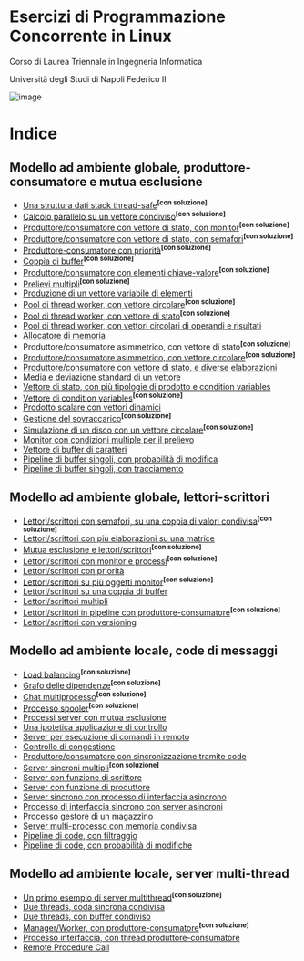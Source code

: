 Esercizi di Programmazione Concorrente in Linux
===============================================

Corso di Laurea Triennale in Ingegneria Informatica

Università degli Studi di Napoli Federico II

![image](/images/wonderfull-illustration-running-penguin-260nw-1406001293.png)

# Indice

## Modello ad ambiente globale, produttore-consumatore e mutua esclusione

* [Una struttura dati stack thread-safe](ambiente_globale/produttore_consumatore/una_struttura_dati_stack_thread-safe)<sup><b>[con soluzione]</b></sup>
* [Calcolo parallelo su un vettore condiviso](ambiente_globale/produttore_consumatore/calcolo_parallelo_su_un_vettore_condiviso)<sup><b>[con soluzione]</b></sup>
* [Produttore/consumatore con vettore di stato, con monitor](ambiente_globale/produttore_consumatore/produttore-consumatore_con_vettore_di_stato_con_monitor)<sup><b>[con soluzione]</b></sup>
* [Produttore/consumatore con vettore di stato, con semafori](ambiente_globale/produttore_consumatore/produttore-consumatore_con_vettore_di_stato_con_semafori)<sup><b>[con soluzione]</b></sup>
* [Produttore-consumatore con priorità](ambiente_globale/produttore_consumatore/produttore-consumatore_con_priorita)<sup><b>[con soluzione]</b></sup>
* [Coppia di buffer](ambiente_globale/produttore_consumatore/coppia_di_buffer)<sup><b>[con soluzione]</b></sup>
* [Produttore/consumatore con elementi chiave-valore](ambiente_globale/produttore_consumatore/produttore-consumatore_con_elementi_chiave-valore)<sup><b>[con soluzione]</b></sup>
* [Prelievi multipli](ambiente_globale/produttore_consumatore/prelievi_multipli)<sup><b>[con soluzione]</b></sup>
* [Produzione di un vettore variabile di elementi](ambiente_globale/produttore_consumatore/produzione_di_un_vettore_variabile_di_elementi)
* [Pool di thread worker, con vettore circolare](ambiente_globale/produttore_consumatore/pool_di_thread_worker_con_vettore_circolare)<sup><b>[con soluzione]</b></sup>
* [Pool di thread worker, con vettore di stato](ambiente_globale/produttore_consumatore/pool_di_thread_worker_con_vettore_di_stato)<sup><b>[con soluzione]</b></sup>
* [Pool di thread worker, con vettori circolari di operandi e risultati](ambiente_globale/produttore_consumatore/pool_di_thread_worker_con_vettori_circolari_di_operandi_e_risultati)
* [Allocatore di memoria](ambiente_globale/produttore_consumatore/allocatore_di_memoria)
* [Produttore/consumatore asimmetrico, con vettore di stato](ambiente_globale/produttore_consumatore/produttore-consumatore_asimmetrico_con_vettore_di_stato)<sup><b>[con soluzione]</b></sup>
* [Produttore/consumatore asimmetrico, con vettore circolare](ambiente_globale/produttore_consumatore/produttore-consumatore_asimmetrico_con_vettore_circolare)<sup><b>[con soluzione]</b></sup>
* [Produttore/consumatore con vettore di stato, e diverse elaborazioni](ambiente_globale/produttore_consumatore/produttore-consumatore_con_vettore_di_stato_e_diverse_elaborazioni)
* [Media e deviazione standard di un vettore](ambiente_globale/produttore_consumatore/media_e_deviazione_standard_di_un_vettore)
* [Vettore di stato, con più tipologie di prodotto e condition variables](ambiente_globale/produttore_consumatore/vettore_di_stato_con_piu_tipologie_di_prodotto_e_condition_variables)
* [Vettore di condition variables](ambiente_globale/produttore_consumatore/vettore_di_condition_variables)<sup><b>[con soluzione]</b></sup>
* [Prodotto scalare con vettori dinamici](ambiente_globale/produttore_consumatore/prodotto_scalare_con_vettori_dinamici)
* [Gestione del sovraccarico](ambiente_globale/produttore_consumatore/gestione_del_sovraccarico)<sup><b>[con soluzione]</b></sup>
* [Simulazione di un disco con un vettore circolare](ambiente_globale/produttore_consumatore/simulazione_di_un_disco_con_un_vettore_circolare)<sup><b>[con soluzione]</b></sup>
* [Monitor con condizioni multiple per il prelievo](ambiente_globale/produttore_consumatore/monitor_con_condizioni_multiple_per_il_prelievo)
* [Vettore di buffer di caratteri](ambiente_globale/produttore_consumatore/vettore_di_buffer_di_caratteri)
* [Pipeline di buffer singoli, con probabilità di modifica](ambiente_globale/produttore_consumatore/pipeline_di_buffer_singoli_con_probabilita_di_modifica)
* [Pipeline di buffer singoli, con tracciamento](ambiente_globale/produttore_consumatore/pipeline_di_buffer_singoli_con_tracciamento)


## Modello ad ambiente globale, lettori-scrittori

* [Lettori/scrittori con semafori, su una coppia di valori condivisa](ambiente_globale/lettori_scrittori/lettori-scrittori_con_semafori_su_una_coppia_di_valori_condivisa)<sup><b>[con soluzione]</b></sup>
* [Lettori/scrittori con più elaborazioni su una matrice](ambiente_globale/lettori_scrittori/lettori-scrittori_con_piu_elaborazioni_su_una_matrice)
* [Mutua esclusione e lettori/scrittori](ambiente_globale/lettori_scrittori/mutua_esclusione_e_lettori-scrittori)<sup><b>[con soluzione]</b></sup>
* [Lettori/scrittori con monitor e processi](ambiente_globale/lettori_scrittori/lettori-scrittori_con_monitor_e_processi)<sup><b>[con soluzione]</b></sup>
* [Lettori/scrittori con priorità](ambiente_globale/lettori_scrittori/lettori-scrittori_con_priorita)
* [Lettori/scrittori su più oggetti monitor](ambiente_globale/lettori_scrittori/lettori-scrittori_su_piu_oggetti_monitor)<sup><b>[con soluzione]</b></sup>
* [Lettori/scrittori su una coppia di buffer](ambiente_globale/lettori_scrittori/lettori-scrittori_su_una_coppia_di_buffer)
* [Lettori/scrittori multipli](ambiente_globale/lettori_scrittori/lettori-scrittori_multipli)
* [Lettori/scrittori in pipeline con produttore-consumatore](ambiente_globale/lettori_scrittori/lettori-scrittori_in_pipeline_con_produttore-consumatore)<sup><b>[con soluzione]</b></sup>
* [Lettori/scrittori con versioning](ambiente_globale/lettori_scrittori/lettori-scrittori_con_versioning)


## Modello ad ambiente locale, code di messaggi

* [Load balancing](ambiente_locale/code_messaggi/load_balancing)<sup><b>[con soluzione]</b></sup>
* [Grafo delle dipendenze](ambiente_locale/code_messaggi/grafo_delle_dipendenze)<sup><b>[con soluzione]</b></sup>
* [Chat multiprocesso](ambiente_locale/code_messaggi/chat_multiprocesso)<sup><b>[con soluzione]</b></sup>
* [Processo spooler](ambiente_locale/code_messaggi/processo_spooler)<sup><b>[con soluzione]</b></sup>
* [Processi server con mutua esclusione](ambiente_locale/code_messaggi/processi_server_con_mutua_esclusione)
* [Una ipotetica applicazione di controllo](ambiente_locale/code_messaggi/una_ipotetica_applicazione_di_controllo)
* [Server per esecuzione di comandi in remoto](ambiente_locale/code_messaggi/server_per_esecuzione_di_comandi_in_remoto)
* [Controllo di congestione](ambiente_locale/code_messaggi/controllo_di_congestione)
* [Produttore/consumatore con sincronizzazione tramite code](ambiente_locale/code_messaggi/produttore-consumatore_con_sincronizzazione_tramite_code)
* [Server sincroni multipli](ambiente_locale/code_messaggi/server_sincroni_multipli)<sup><b>[con soluzione]</b></sup>
* [Server con funzione di scrittore](ambiente_locale/code_messaggi/server_con_funzione_di_scrittore)
* [Server con funzione di produttore](ambiente_locale/code_messaggi/server_con_funzione_di_produttore)
* [Server sincrono con processo di interfaccia asincrono](ambiente_locale/code_messaggi/server_sincrono_con_processo_di_interfaccia_asincrono)
* [Processo di interfaccia sincrono con server asincroni](ambiente_locale/code_messaggi/processo_di_interfaccia_sincrono_con_server_asincroni)
* [Processo gestore di un magazzino](ambiente_locale/code_messaggi/processo_gestore_di_un_magazzino)
* [Server multi-processo con memoria condivisa](ambiente_locale/code_messaggi/server_multi-processo_con_memoria_condivisa)
* [Pipeline di code, con filtraggio](ambiente_locale/code_messaggi/pipeline_di_code_con_filtraggio)
* [Pipeline di code, con probabilità di modifiche](ambiente_locale/code_messaggi/pipeline_di_code_con_probabilita_di_modifiche)


## Modello ad ambiente locale, server multi-thread

* [Un primo esempio di server multithread](ambiente_locale/server_multithread/un_primo_esempio_di_server_multithread)<sup><b>[con soluzione]</b></sup>
* [Due threads, coda sincrona condivisa](ambiente_locale/server_multithread/due_threads_coda_sincrona_condivisa)
* [Due threads, con buffer condiviso](ambiente_locale/server_multithread/due_threads_con_buffer_condiviso)
* [Manager/Worker, con produttore-consumatore](ambiente_locale/server_multithread/manager-worker_con_produttore-consumatore)<sup><b>[con soluzione]</b></sup>
* [Processo interfaccia, con thread produttore-consumatore](ambiente_locale/server_multithread/processo_interfaccia_con_produttore-consumatore)
* [Remote Procedure Call](ambiente_locale/server_multithread/remote_procedure_call)


